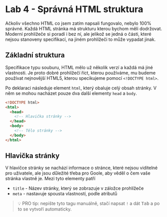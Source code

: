 # Lab 4 - Správná HTML struktura

Ačkoliv všechno HTML co jsem zatím napsali fungovalo, nebylo 100% správné. Každá HTML stránka má strukturu kterou bychom měli dodržovat. Moderní prohlížeče si poradí i bez ní, ale jelikož se jedná o části, které nejsou stanoveny specifikací, na jiném prohlížeči to může vypadat jinak.

## Základní struktura

Specifikace typu souburu, HTML mělo už několik verzí a každá má jiné vlastnosti. Je proto dobré prohlížečí říct, kterou používáme, mu budeme používat nejnovější HTML5, kterou specikujeme pomocí `<!DOCTYPE html>`.

Po deklaraci následuje element `html`, který obaluje celý obsah stránky. V něm se mohou nacházet pouze dva další elementy `head` a `body`.

```html
<!DOCTYPE html>
<html>
  <head>
    <!-- Hlavička stránky -->
  </head>
  <body>
    <!-- Tělo stránky -->
  </body>
</html>
```

## Hlavička stránky

V hlavičce stránky se nachází informace o stránce, které nejsou viditelné pro uživatele, ale jsou důležité třeba pro Goole, aby věděl o čem vaše stránka vlastně je. Mezi tyto elementy patří

- `title` - Název stránky, který se zobrazuje v záložce prohlížeče
- `meta` - nastavuje spousta vlastností, podle atributů

> 💡 PRO tip: nepište tyto tagu manuálně, stačí napsat `!` a dát <kbd>Tab</kbd> a po to se vytvoří automaticky.
